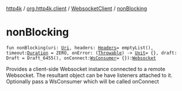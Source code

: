 [http4k](../../index.md) / [org.http4k.client](../index.md) / [WebsocketClient](index.md) / [nonBlocking](./non-blocking.md)

# nonBlocking

`fun nonBlocking(uri: `[`Uri`](../../org.http4k.core/-uri/index.md)`, headers: `[`Headers`](../../org.http4k.core/-headers.md)` = emptyList(), timeout: `[`Duration`](https://docs.oracle.com/javase/9/docs/api/java/time/Duration.html)` = ZERO, onError: (`[`Throwable`](https://kotlinlang.org/api/latest/jvm/stdlib/kotlin/-throwable/index.html)`) -> `[`Unit`](https://kotlinlang.org/api/latest/jvm/stdlib/kotlin/-unit/index.html)` = {}, draft: Draft = Draft_6455(), onConnect: `[`WsConsumer`](../../org.http4k.websocket/-ws-consumer.md)` = {}): `[`Websocket`](../../org.http4k.websocket/-websocket/index.md)

Provides a client-side Websocket instance connected to a remote Websocket. The resultant object
can be have listeners attached to it. Optionally pass a WsConsumer which will be called onConnect

